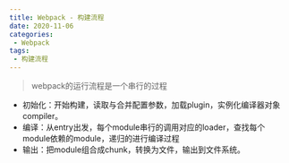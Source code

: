 ```yaml
---
title: Webpack - 构建流程
date: 2020-11-06
categories:
 - Webpack
tags:
 - 构建流程
---
```


> webpack的运行流程是一个串行的过程

- 初始化：开始构建，读取与合并配置参数，加载plugin，实例化编译器对象 compiler。
- 编译：从entry出发，每个module串行的调用对应的loader，查找每个module依赖的module，递归的进行编译过程
- 输出：把module组合成chunk，转换为文件，输出到文件系统。

